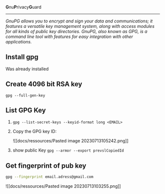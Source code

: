 **G**nu**P**rivacy**G**uard
***

*GnuPG allows you to encrypt and sign your data and communications; it features a versatile key management system, along with access modules for all kinds of public key directories. GnuPG, also known as _GPG_, is a command line tool with features for easy integration with other applications.*

## Install gpg

Was already installed

## Create 4096 bit RSA key

`gpg --full-gen-key`

## List GPG Key

1. `gpg --list-secret-keys --keyid-format long <EMAIL>`

2. Copy the GPG key ID:
   
   ![[docs/ressources/Pasted image 20230713105242.png]]

3. show public Key `gpg --armor --export prevslCopiedId`

## Get fingerprint of pub key

```sh
gpg --fingerprint email.adress@gmail.com
```

![[docs/ressources/Pasted image 20230713103255.png]]